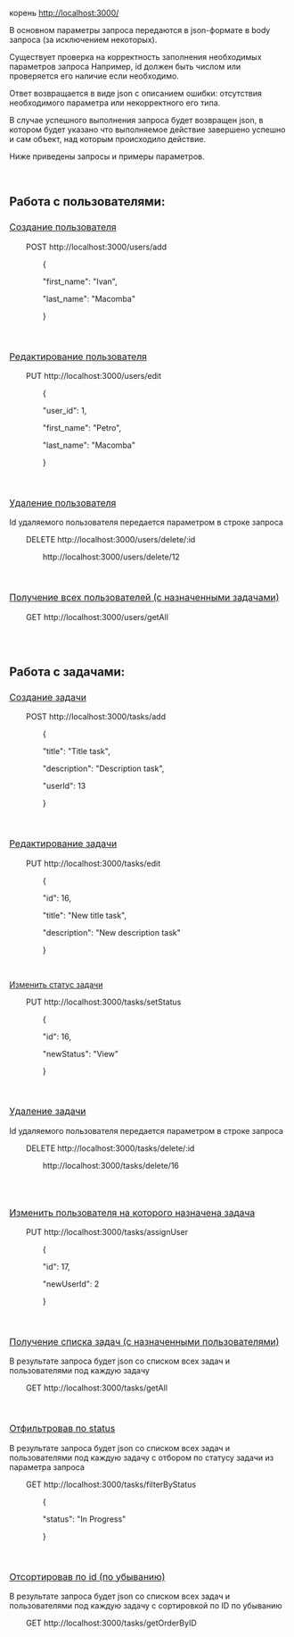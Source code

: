 <p><span style="font-weight: 400;">корень <a href="http://localhost:3000/">http://localhost:3000/</a></span></p>
<p><span style="font-weight: 400;">В основном параметры запроса передаются в json-формате в body запроса (за исключением некоторых).</span></p>
<p><span style="font-weight: 400;">Существует проверка на корректность заполнения необходимых параметров запроса Например, id должен быть числом или проверяется его наличие если необходимо.</span></p>
<p><span style="font-weight: 400;">Ответ возвращается в виде json с описанием ошибки: отсутствия необходимого параметра или некорректного его типа.</span></p>
<p><span style="font-weight: 400;">В случае успешного выполнения запроса будет возвращен json, в котором будет указано что выполняемое действие завершено успешно и сам объект, над которым происходило действие.</span></p>
<p><span style="font-weight: 400;">Ниже приведены запросы и примеры параметров.</span></p>
<p>&nbsp;</p>
<h2><strong>Работа с пользователями:</strong></h2>
<h3><span style="text-decoration: underline;"><span style="font-weight: 400;">Создание пользователя</span></span></h3>
<p style="padding-left: 30px;"><span style="font-weight: 400;">POST http://localhost:3000/users/add</span></p>
<p style="padding-left: 60px;"><span style="font-weight: 400;">{</span></p>
<p style="padding-left: 60px;"><span style="font-weight: 400;">"first_name": "Ivan",</span></p>
<p style="padding-left: 60px;"><span style="font-weight: 400;">"last_name": "Macomba"</span></p>
<p style="padding-left: 60px;"><span style="font-weight: 400;">}</span></p>
<p style="padding-left: 60px;">&nbsp;</p>
<h3><span style="text-decoration: underline;"><span style="font-weight: 400;">Редактирование пользователя</span></span></h3>
<p style="padding-left: 30px;"><span style="font-weight: 400;">PUT http://localhost:3000/users/edit</span></p>
<p style="padding-left: 60px;"><span style="font-weight: 400;">{</span></p>
<p style="padding-left: 60px;"><span style="font-weight: 400;">"user_id": 1,</span></p>
<p style="padding-left: 60px;"><span style="font-weight: 400;">"first_name": "Petro",</span></p>
<p style="padding-left: 60px;"><span style="font-weight: 400;">"last_name": "Macomba"</span></p>
<p style="padding-left: 60px;"><span style="font-weight: 400;">}</span></p>
<p>&nbsp;</p>
<h3><span style="text-decoration: underline;"><span style="font-weight: 400;">Удаление пользователя</span></span></h3>
<p><span style="font-weight: 400;">Id удаляемого пользователя передается параметром в строке запроса</span></p>
<p style="padding-left: 30px;"><span style="font-weight: 400;">DELETE http://localhost:3000/users/delete/:id</span></p>
<p style="padding-left: 60px;"><span style="font-weight: 400;">http://</span><span style="font-weight: 400;">localhost</span><span style="font-weight: 400;">:3000/users/delete/12</span></p>
<p>&nbsp;</p>
<h3><span style="text-decoration: underline;"><span style="font-weight: 400;">Получение всех пользователей (с назначенными задачами)</span></span></h3>
<p style="padding-left: 30px;"><span style="font-weight: 400;">GET http://localhost:3000/users/getAll</span></p>
<p><br /><br /></p>
<h2><strong>Работа с задачами:</strong></h2>
<h3><span style="text-decoration: underline;"><span style="font-weight: 400;">Создание задачи</span></span></h3>

<p style="padding-left: 30px;"><span style="font-weight: 400;">POST http://localhost:3000/tasks/add</span></h3>
<p style="padding-left: 60px;"><span style="font-weight: 400;">{</span></p>
<p style="padding-left: 60px;"><span style="font-weight: 400;">"title": "Title task",</span></p>
<p style="padding-left: 60px;"><span style="font-weight: 400;">"description": "Description task",</span></p>
<p style="padding-left: 60px;"><span style="font-weight: 400;">"userId": 13</span></p>
<p style="padding-left: 60px;"><span style="font-weight: 400;">}</span></p>
<p style="padding-left: 60px;">&nbsp;</p>
<h3><span style="text-decoration: underline;"><span style="font-weight: 400;">Редактирование задачи</span></span></h3>
<p style="padding-left: 30px;"><span style="font-weight: 400;">PUT http://localhost:3000/tasks/edit</span></h3>
<p style="padding-left: 60px;"><span style="font-weight: 400;">{</span></p>
<p style="padding-left: 60px;"><span style="font-weight: 400;">"id": 16,</span></p>
<p style="padding-left: 60px;"><span style="font-weight: 400;">"title": "New title task",</span></p>
<p style="padding-left: 60px;"><span style="font-weight: 400;">"description": "New description task"</span></p>
<p style="padding-left: 60px;"><span style="font-weight: 400;">}</span></p>
<p>&nbsp;</p>
<p><span style="text-decoration: underline;"><span style="font-weight: 400;">Изменить статус задачи</span></span></p>
<p style="padding-left: 30px;"><span style="font-weight: 400;">PUT http://localhost:3000/tasks/setStatus</span></h3>
<p style="padding-left: 60px;"><span style="font-weight: 400;">{</span></p>
<p style="padding-left: 60px;"><span style="font-weight: 400;">"id": 16,</span></p>
<p style="padding-left: 60px;"><span style="font-weight: 400;">"newStatus": "View"</span></p>
<p style="padding-left: 60px;"><span style="font-weight: 400;">}</span></p>
<p>&nbsp;</p>
<h3><span style="text-decoration: underline;"><span style="font-weight: 400;">Удаление задачи</span></span></h3>
<p><span style="font-weight: 400;">Id удаляемого пользователя передается параметром в строке запроса</span></p>
<p style="padding-left: 30px;"><span style="font-weight: 400;">DELETE http://localhost:3000/tasks/delete/:id</span></h3>
<p style="padding-left: 60px;"><span style="font-weight: 400;">http://localhost:3000/tasks/delete/16</span></h3>
<h3>&nbsp;</h3>
<h3><span style="text-decoration: underline;"><span style="font-weight: 400;">Изменить пользователя на которого назначена задача</span></span></h3>
<p style="padding-left: 30px;"><span style="font-weight: 400;">PUT http://localhost:3000/tasks/assignUser</span></h3>
<p style="padding-left: 60px;"><span style="font-weight: 400;">{</span></p>
<p style="padding-left: 60px;"><span style="font-weight: 400;">"id": 17,</span></p>
<p style="padding-left: 60px;"><span style="font-weight: 400;">"newUserId": 2</span></p>
<p style="padding-left: 60px;"><span style="font-weight: 400;">}</span></p>
<p>&nbsp;</p>
<h3><span style="text-decoration: underline;"><span style="font-weight: 400;">Получение списка задач (с назначенными пользователями)</span></span></h3>
<p><span style="font-weight: 400;">В результате запроса будет json со списком всех задач и пользователями под каждую задачу</span></p>
<p style="padding-left: 30px;"><span style="font-weight: 400;">GET http://localhost:3000/tasks/getAll</span></h3>
<p>&nbsp;</p>
<h3><span style="text-decoration: underline;"><span style="font-weight: 400;">Отфильтровав по status</span></span></h3>
<p><span style="font-weight: 400;">В результате запроса будет json со списком всех задач и пользователями под каждую задачу с отбором по статусу задачи из параметра запроса</span></p>
<p style="padding-left: 30px;"><span style="font-weight: 400;">GET http://localhost:3000/tasks/filterByStatus</span></h3>
<p style="padding-left: 60px;"><span style="font-weight: 400;">{</span></p>
<p style="padding-left: 60px;"><span style="font-weight: 400;">"status": "In Progress"</span></p>
<p style="padding-left: 60px;"><span style="font-weight: 400;">}</span></p>
<p>&nbsp;</p>
<h3><span style="text-decoration: underline;"><span style="font-weight: 400;">Отсортировав по id (по убыванию)</span></span></h3>
<p><span style="font-weight: 400;">В результате запроса будет json со списком всех задач и пользователями под каждую задачу с сортировкой по ID по убыванию</span></p>
<p style="padding-left: 30px;"><span style="font-weight: 400;">GET http://localhost:3000/tasks/getOrderByID</span></h3>
<p>&nbsp;</p>
